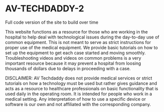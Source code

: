 # AV-TECHDADDY-2

Full code version of the site to build over time

This website functions as a resource for those who are working in the hospital to help deal with technological issues during the day-to-day use of common equipment. This is not meant to serve as strict instructions for proper use of the medical equipment. We provide basic tutorials on how to set up the equipment to get each case started and moving smoothly. Troubleshooting videos and videos on common problems is a very important resource because it may prevent a hospital from loosing thousands of dollars due to delays in proceeding with a case.

DISCLAIMER: AV Techdaddy does not provide medical services or strict tutorials on how a technology must be used but rather gives guidance and acts as a resource to healthcare professionals on basic functionality that is used daily in the operating room. It is intended for people who work in a medical setting. Any interpretation of how to use a specific device or software is our own and not affiliated with the corresponding company.
